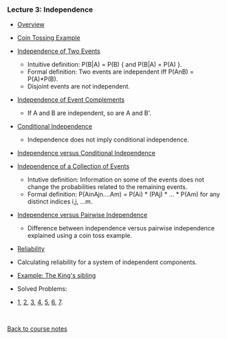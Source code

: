 
### Lecture 3: Independence

* [Overview](https://www.youtube.com/watch?v=mqr5oANeEI8)

* [Coin Tossing Example](https://www.youtube.com/watch?v=v4k4ep3lSwc)

* [Independence of Two Events](https://www.youtube.com/watch?v=Bbn_sSLenYk)
  * Intuitive definition: P(B|A) = P(B) { and P(B|A) = P(A) }.
  * Formal definition: Two events are independent iff P(AnB) = P(A)*P(B).
  * Disjoint events are _not_ independent.

* [Independence of Event Complements](https://www.youtube.com/watch?v=VvrecTHAWRU)
  * If A and B are independent, so are A and B'.

* [Conditional Independence](https://www.youtube.com/watch?v=yXV15izY1dQ)
  * Independence does not imply conditional independence.

* [Independence versus Conditional Independence](https://www.youtube.com/watch?v=Ac8KiNC0zM0)

* [Independence of a Collection of Events](https://www.youtube.com/watch?v=i9dtA6VZ8u0)
  * Intutive definition: Information on some of the events does not change the probabilities related to the remaining events.
  * Formal definition: P(AinAjn....Am) = P(Ai) * (PAj) * ... * P(Am) for any distinct indices i,j, ...m.

* [Independence versus Pairwise Independence](https://www.youtube.com/watch?v=EsEogLmLcuY)
  * Difference between independence versus pairwise independence explained using a coin toss example.

* [Reliability](https://www.youtube.com/watch?v=tQG26uPoCcA)
 * Calculating reliability for a system of independent components.

* [Example: The King's sibling](https://www.youtube.com/watch?v=3mFTpJHHzWA)

* Solved Problems:
 * [1](https://www.youtube.com/watch?v=0WVRMlRn57U), [2](https://www.youtube.com/watch?v=HeWFwYt8i-o), [3](https://www.youtube.com/watch?v=M7dy4gId_wA), [4](https://www.youtube.com/watch?v=oQJBtVP95c8), [5](https://www.youtube.com/watch?v=xvPdi6gjDMA), [6](https://www.youtube.com/watch?v=VRhrAUT602I), [7](https://www.youtube.com/watch?v=tlHa2sm1uDg).

<br>

[Back to course notes](../Course_Notes.md)

